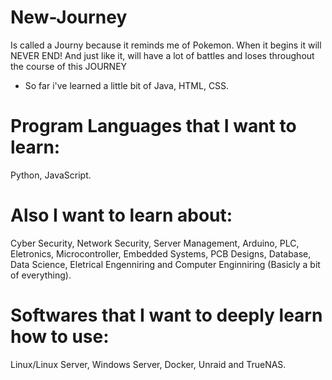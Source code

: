 # New-Journey
Is called a Journy because it reminds me of Pokemon. When it begins it will NEVER END! And just like it, will have a lot of battles and loses throughout the course of this JOURNEY
- So far i've learned a little bit of Java, HTML, CSS.

# Program Languages that I want to learn:
Python, JavaScript.

# Also I want to learn about: 
Cyber Security, Network Security, Server Management, Arduino, PLC, Eletronics, Microcontroller, 
Embedded Systems, PCB Designs, Database, Data Science, Eletrical Engenniring and Computer Enginniring (Basicly a bit of everything).

# Softwares that I want to deeply learn how to use:
Linux/Linux Server, Windows Server, Docker, Unraid and TrueNAS.
